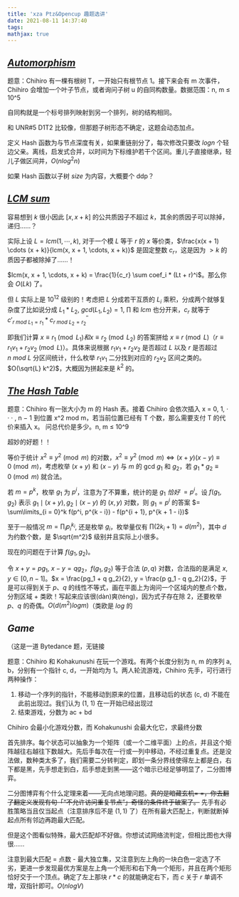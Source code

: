 ```yaml
---
title: 'xza Ptz&Opencup 趣题选讲'
date: 2021-08-11 14:37:40
tags: 
mathjax: true
---
```


## [$Automorphism$](https://www.acmicpc.net/problem/19017)

题意：Chihiro 有一棵有根树 T，一开始只有根节点 1。接下来会有 m 次事件，Chihiro 会增加一个叶子节点，或者询问子树 u 的自同构数量。数据范围：n, m ≤ 10^5

自同构就是一个标号排列映射到另一个排列，树的结构相同。

和 UNR#5 D1T2 比较像，但那题子树形态不确定，这题会动态加点。

定义 Hash 函数为与节点深度有关，如果重链剖分了，每次修改只要改 $logn$ 个轻边父亲。离线，启发式合并，以时间为下标维护若干个区间。重儿子直接继承，轻儿子做区间并，$O(nlog^2n)$

如果 Hash 函数以子树 $size$ 为内容，大概要个 ddp？

## [$LCM$ $sum$](https://www.acmicpc.net/problem/18764)

容易想到 $k$ 很小因此 $[x, x + k]$ 的公共质因子不超过 $k$，其余的质因子可以除掉，递归……？

实际上设 $L = lcm(1, \cdots, k)$, 对于一个模 $L$ 等于 $r$ 的 $x$ 等价类，$\frac{x(x + 1) \cdots (x + k)}{lcm(x, x + 1, \cdots, x + k)}$ 是固定整数 $c_r$，这是因为 $> k$ 的质因子都被除掉了……！

$lcm(x, x + 1, \cdots, x + k) = \frac{1}{c_r} \sum coef_i * (Lt + r)^i$。那么你会 $O(Lk)$ 了。

但 $L$ 实际上是 $10^{12}$ 级别的！考虑把 $L$ 分成若干互质的 $L_i$ 乘积，分成两个就够复杂度了比如说分成 $L_1 * L_2$, $gcd(L_1, L_2) = 1$, $\prod$ 和 $lcm$ 也分开来，$c_r$ 就等于 $c'_{r\ mod\ L_1 = r_1} * c^{''}_{r\ mod\ L_2 = r_2}$

即我们计算 $x \equiv r_1 \pmod{L_1} 和 x \equiv r_2 \pmod{L_2}$ 的答案拼给 $x \equiv r \pmod{L}$（$r \equiv r_1 v_1 + r_2 v_2 \pmod{L}$）。具体来说根据 $r_1 v_1 + r_2 v_2$ 是否超过 $L$ 以及 $r$ 是否超过 $n\ mod\ L$ 分区间统计，什么枚举 $r_1 v_1$ 二分找到对应的 $r_2 v_2$ 区间之类的。$O(\sqrt{L} k^2)$，大概因为拼起来是 $k^2$ 的。

## [$The$ $Hash$ $Table$](https://www.acmicpc.net/problem/21108)

题意：Chihiro 有一张大小为 m 的 Hash 表。接着 Chihiro 会依次插入 x = 0, 1, · · · , n − 1 到位置 x^2 mod m，若当前位置已经有 T 个数，那么需要支付 T 的代价来插入 x。 问总代价是多少。n, m ≤ 10^9

超妙的好题！！

等价于统计 $x^2 \equiv y^2 \pmod{m}$ 的对数，$x^2 \equiv y^2 \pmod{m} \Longleftrightarrow (x + y)(x - y) \equiv 0 \pmod{m}$，考虑枚举 $(x + y)$ 和 $(x - y)$ 与 $m$ 的 gcd $g_1$ 和 $g_2$，若 $g_1 * g_2 \equiv 0 \pmod{m}$ 就合法。

若 $m = p^k$，枚举 $g_1$ 为 $p^i$，注意为了不算重，统计的是 $g_1$ *恰好* $= p^i$。设 $f(g_1, g_2)$ 表示 $g_1 \mid (x + y), g_2 \mid (x - y)$ 的 $(x, y)$ 对数，则 $g_1 = p^i$ 的答案 $= \sum\limits_{i = 0}^k f(p^i, p^{k - i}) - f(p^{i + 1}, p^{k + 1 - i})$

至于一般情况 $m = \prod_i p_i^{k_i}$, 还是枚举 $g_i$，枚举量仅有 $\prod (2k_i + 1) = d(m^2)$，其中 $d$ 为约数个数，是 $\sqrt{m^2}$ 级别并且实际上小很多。

现在的问题在于计算 $f(g_1, g_2)$。

令 $x + y = p g_1$, $x - y = q g_2$，$f(g_1, g_2)$ 等于合法 $(p, q)$ 对数，合法指的是满足 $x, y \in [0, n - 1]$。$x = \frac{pg_1 + q g_2}{2}, y = \frac{p g_1 - q g_2}{2}$，于是可以得到关于 $p$、$q$ 的线性不等式，画在平面上为询问一个区域内的整点个数，分割区域 + 类欧！写起来应该很(dàn)爽(téng)，因为式子存在除 $2$，还要枚举 $p$、$q$ 的奇偶。$O(d(m^2) log m)$（类欧是 $log$ 的

## $Game$

（这是一道 Bytedance 题，无链接

题意：Chihiro 和 Kohakunushi 在玩一个游戏。有两个长度分别为 n, m 的序列 a, b，分别有一个指针 c, d，一开始均为 1。两人轮流游戏，Chihiro 先手，可行进行两种操作：
1. 移动一个序列的指针，不能移动到原来的位置，且移动后的状态 (c, d) 不能在此前出现过。我们认为 (1, 1) 在一开始已经出现过
2. 结束游戏，分数为 ac + bd

Chihiro 会最小化游戏分数，而 Kohakunushi 会最大化它，求最终分数

首先排序。每个状态可以抽象为一个矩阵（或一个二维平面）上的点，并且这个矩阵越往右越往下数越大。先后手每次在一行或一列中移动，不经过重复点。还是没法做，数种类太多了，我们需要二分转判定，即划一条分界线使得左上都是白，右下都是黑，先手想走到白，后手想走到黑——这个暗示已经足够明显了，二分图博弈。

二分图博弈有个什么定理来着——无向点地理问题。~~真的是暗藏玄机= =，你去翻了翻定义发现有句「“不允许访问重复节点”」奇怪的条件终于破案了。~~ 先手有必胜策略当且仅当起点（注意排序后不是 $(1, 1)$ 了）在所有最大匹配上，判断就断掉起点所有邻边再跑最大匹配。

但是这个图看似特殊，最大匹配却不好做。你想试试网络流判定，但相比图也大得很……

注意到最大匹配 $=$ 点数 - 最大独立集，又注意到左上角的一块白色一定选了不劣，更进一步发现最优方案是左上角一个矩形和右下角一个矩形，并且在两个矩形恰好交于一个顶点。确定了左上那块 $r * c$ 的就能确定右下，而 $c$ 关于 $r$ 单调不增，双指针即可。$O(nlogV)$